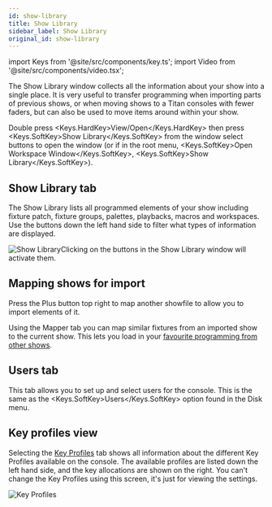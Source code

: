 ```yaml
---
id: show-library
title: Show Library
sidebar_label: Show Library
original_id: show-library
---
```


import Keys from '@site/src/components/key.ts';
import Video from '@site/src/components/video.tsx';

The Show Library window collects all the information about your show
into a single place. It is very useful to transfer programming when
importing parts of previous shows, or when moving shows to a Titan
consoles with fewer faders, but can also be used to move items around
within your show.

Double press <Keys.HardKey>View/Open</Keys.HardKey> then press <Keys.SoftKey>Show Library</Keys.SoftKey> from the window
select buttons to
open the window (or if in the root menu, <Keys.SoftKey>Open Workspace Window</Keys.SoftKey>,
<Keys.SoftKey>Show Library</Keys.SoftKey>).

Show Library tab
----------------

The Show Library lists all programmed elements of your show including
fixture patch, fixture groups, palettes, playbacks, macros and
workspaces. Use the buttons down the left hand side to filter what types
of information are displayed.

![Show Library](/docs/images/Show-Library.png)Clicking on the buttons in the Show Library
window will activate them.

Mapping shows for import
------------------------

Press the Plus button top right to map another showfile to allow you to
import elements of it.

Using the Mapper tab you can map similar fixtures from an imported show
to the current show. This lets you load in your [favourite programming
from other shows](../titan-basics/loading-and-saving-shows.md#importing-parts-of-other-shows).

Users tab
---------

This tab allows you to set up and select users for the console. This is
the same as the <Keys.SoftKey>Users</Keys.SoftKey> option found in the Disk menu.

Key profiles view
-----------------

Selecting the [Key Profiles](../system-settings/key-profiles.md) tab shows all information about the different
Key Profiles available on the console. The available profiles are listed
down the left hand side, and the key allocations are shown on the right.
You can't change the Key Profiles using this screen, it's just for
viewing the settings.

![Key Profiles](/docs/images/Key-Profiles.png)
